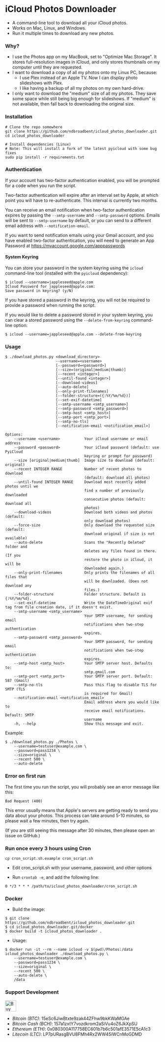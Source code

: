 # iCloud Photos Downloader

* A command-line tool to download all your iCloud photos.
* Works on Mac, Linux, and Windows.
* Run it multiple times to download any new photos.

### Why?

* I use the Photos app on my MacBook, set to "Optimize Mac Storage". It stores full-resolution images in iCloud, and only stores thumbnails on my computer until they are requested.
* I want to download a copy of all my photos onto my Linux PC, because:
  * I use Plex instead of an Apple TV. Now I can display photo slideshows with Plex.
  * I like having a backup of all my photos on my own hard-drive.
* I only want to download the "medium" size of all my photos. They save some space while still being big enough for slideshows. If "medium" is not available, then fall back to downloading the original size.


### Installation

    # Clone the repo somewhere
    git clone https://github.com/ndbroadbent/icloud_photos_downloader.git
    cd icloud_photos_downloader

    # Install dependencies (Linux)
    # Note: This will install a fork of the latest pyicloud with some bug fixes
    sudo pip install -r requirements.txt


### Authentication

If your account has two-factor authentication enabled,
you will be prompted for a code when you run the script.

Two-factor authentication will expire after an interval set by Apple,
at which point you will have to re-authenticate. This interval is currently two months.

You can receive an email notification when two-factor authentication expires by passing the
`--smtp-username` and `--smtp-password` options. Emails will be sent to `--smtp-username` by default,
or you can send to a different email address with `--notification-email`.

If you want to send notification emails using your Gmail account, and you have enabled two-factor authentication, you will need to generate an App Password at https://myaccount.google.com/apppasswords


#### System Keyring

You can store your password in the system keyring using the `icloud` command-line tool
(installed with the `pyicloud` dependency):

    $ icloud --username=jappleseed@apple.com
    ICloud Password for jappleseed@apple.com:
    Save password in keyring? (y/N)

If you have stored a password in the keyring, you will not be required to provide a password
when running the script.

If you would like to delete a password stored in your system keyring,
you can clear a stored password using the `--delete-from-keyring` command-line option:

    $ icloud --username=jappleseed@apple.com --delete-from-keyring


### Usage

    $ ./download_photos.py <download_directory>
                           --username=<username>
                           [--password=<password>]
                           [--size=(original|medium|thumb)]
                           [--recent <integer>]
                           [--until-found <integer>]
                           [--download-videos]
                           [--auto-delete]
                           [--only-print-filenames]
                           [--folder-structure=({:%Y/%m/%d})]
                           [--set-exif-datetime]
                           [--smtp-username <smtp_username>]
                           [--smtp-password <smtp_password>]
                           [--smtp-host <smtp_host>]
                           [--smtp-port <smtp_port>]
                           [--smtp-no-tls]
                           [--notification-email <notification_email>]

    Options:
        --username <username>           Your iCloud username or email address
        --password <password>           Your iCloud password (default: use PyiCloud
                                        keyring or prompt for password)
        --size [original|medium|thumb]  Image size to download (default: original)
        --recent INTEGER RANGE          Number of recent photos to download
                                        (default: download all photos)
        --until-found INTEGER RANGE     Download most recently added photos until we
                                        find x number of previously downloaded
                                        consecutive photos (default: download all
                                        photos)
        --download-videos               Download both videos and photos (default:
                                        only download photos)
        --force-size                    Only download the requested size (default:
                                        download original if size is not available)
        --auto-delete                   Scans the "Recently Deleted" folder and
                                        deletes any files found in there. (If you
                                        restore the photo in iCloud, it will be
                                        downloaded again.)
        --only-print-filenames          Only prints the filenames of all files that
                                        will be downloaded. (Does not download any
                                        files.)
        --folder-structure              Folder structure. Default is {:%Y/%m/%d}.
        --set-exif-datetime             Write the DateTimeOriginal exif tag from file creation date, if it doesn't exist.
        --smtp-username <smtp_username>
                                        Your SMTP username, for sending email
                                        notifications when two-step authentication
                                        expires.
        --smtp-password <smtp_password>
                                        Your SMTP password, for sending email
                                        notifications when two-step authentication
                                        expires.
        --smtp-host <smtp_host>         Your SMTP server host. Defaults to:
                                        smtp.gmail.com
        --smtp-port <smtp_port>         Your SMTP server port. Default: 587 (Gmail)
        --smtp-no-tls                   Pass this flag to disable TLS for SMTP (TLS
                                        is required for Gmail)
        --notification-email <notification_email>
                                        Email address where you would like to
                                        receive email notifications. Default: SMTP
                                        username
        -h, --help                      Show this message and exit.


Example:

    $ ./download_photos.py ./Photos \
        --username=testuser@example.com \
        --password=pass1234 \
        --size=original \
        --recent 500 \
        --auto-delete


### Error on first run

The first time you run the script, you will probably see an error message like this:

```
Bad Request (400)
```

This error usually means that Apple's servers are getting ready to send you data about your photos.
This process can take around 5-10 minutes, so please wait a few minutes, then try again.

(If you are still seeing this message after 30 minutes, then please open an issue on GitHub.)


### Run once every 3 hours using Cron

    cp cron_script.sh.example cron_script.sh

* Edit cron_script.sh with your username, password, and other options

* Run `crontab -e`, and add the following line:

```
0 */3 * * * /path/to/icloud_photos_downloader/cron_script.sh
```

### Docker

* Build the image:

```
$ git clone https://github.com/ndbroadbent/icloud_photos_downloader.git
$ cd icloud_photos_downloader.git/docker
$ docker build -t icloud_photos_downloader .
```

* Usage:

```
$ docker run -it --rm --name icloud -v $(pwd)/Photos:/data icloud_photos_downloader ./download_photos.py \
    --username=testuser@example.com \
    --password=pass1234 \
    --size=original \
    --recent 500 \
    --auto-delete \
    /data
```


### Support Development

<a href='https://ko-fi.com/ndbroadbent' target='_blank'><img height='36' style='border:0px;height:36px;' src='https://az743702.vo.msecnd.net/cdn/kofi4.png?v=0' border='0' alt='Buy Me a Coffee' /></a>

* *Bitcoin (BTC)*: 15eSc6JiwBtxte9zak44ZFhw9bkKWaMGAe
* *Bitcoin Cash (BCH)*: 157a1zxtY7vozdkrom2aSiVu4oZ6JkXpSU
* *Ethereum (ETH)*: 0x080300A117758EC601b7b6c501afE3571E5cA1c3
* *Litecoin (LTC)*: LP7pURasgBVU8FMh4Rx2WW45iWCnMoGDMD
